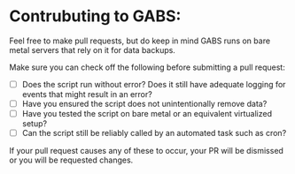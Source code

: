 # Contrubuting to GABS:

Feel free to make pull requests, but do keep in mind GABS runs on bare metal servers that rely on it for data backups.

Make sure you can check off the following before submitting a pull request:

- [ ] Does the script run without error? Does it still have adequate logging for events that might result in an error?
- [ ] Have you ensured the script does not unintentionally remove data?
- [ ] Have you tested the script on bare metal or an equivalent virtualized setup?
- [ ] Can the script still be reliably called by an automated task such as cron?

If your pull request causes any of these to occur, your PR will be dismissed or you will be requested changes. 
